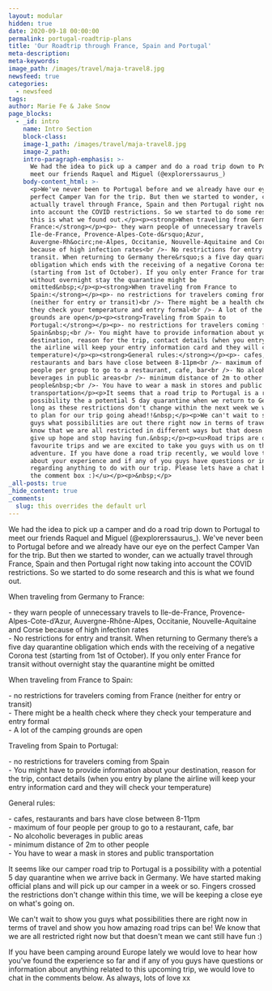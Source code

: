 ```yaml
---
layout: modular
hidden: true
date: 2020-09-18 00:00:00
permalink: portugal-roadtrip-plans
title: 'Our Roadtrip through France, Spain and Portugal'
meta-description:
meta-keywords:
image_path: /images/travel/maja-travel8.jpg
newsfeed: true
categories:
  - newsfeed
tags:
author: Marie Fe & Jake Snow
page_blocks:
  - _id: intro
    name: Intro Section
    block-class:
    image-1_path: /images/travel/maja-travel8.jpg
    image-2_path:
    intro-paragraph-emphasis: >-
      We had the idea to pick up a camper and do a road trip down to Portugal to
      meet our friends Raquel and Miguel (@explorerssaurus_)
    body-content_html: >-
      <p>We've never been to Portugal before and we already have our eye on the
      perfect Camper Van for the trip. But then we started to wonder, can we
      actually travel through France, Spain and then Portugal right now taking
      into account the COVID restrictions. So we started to do some research and
      this is what we found out.</p><p><strong>When traveling from Germany to
      France:</strong></p><p>- they warn people of unnecessary travels to
      Ile-de-France, Provence-Alpes-Cote-d&rsquo;Azur,
      Auvergne-Rh&ocirc;ne-Alpes, Occitanie, Nouvelle-Aquitaine and Corse
      because of high infection rates<br />- No restrictions for entry and
      transit. When returning to Germany there&rsquo;s a five day quarantine
      obligation which ends with the receiving of a negative Corona test
      (starting from 1st of October). If you only enter France for transit
      without overnight stay the quarantine might be
      omitted&nbsp;</p><p><strong>When traveling from France to
      Spain:</strong></p><p>- no restrictions for travelers coming from France
      (neither for entry or transit)<br />- There might be a health check where
      they check your temperature and entry formal<br />- A lot of the camping
      grounds are open</p><p><strong>Traveling from Spain to
      Portugal:</strong></p><p>- no restrictions for travelers coming from
      Spain&nbsp;<br />- You might have to provide information about your
      destination, reason for the trip, contact details (when you entry by plane
      the airline will keep your entry information card and they will check your
      temperature)</p><p><strong>General rules:</strong></p><p>- cafes,
      restaurants and bars have close between 8-11pm<br />- maximum of four
      people per group to go to a restaurant, cafe, bar<br />- No alcoholic
      beverages in public areas<br />- minimum distance of 2m to other
      people&nbsp;<br />- You have to wear a mask in stores and public
      transportation</p><p>It seems that a road trip to Portugal is a real
      possibility the a potential 5 day quarantine when we return to Germany. As
      long as these restrictions don't change within the next week we will start
      to plan for our trip going ahead!!&nbsp;</p><p>We can't wait to show you
      guys what possibilities are out there right now in terms of travel. We
      know that we are all restricted in different ways but that doesn't mean we
      give up hope and stop having fun.&nbsp;</p><p><u>Road trips are our
      favourite trips and we are excited to take you guys with us on this next
      adventure. If you have done a road trip recently, we would love to hear
      about your experience and if any of you guys have questions or information
      regarding anything to do with our trip. Please lets have a chat below in
      the comment box :)</u></p><p>&nbsp;</p>
_all-posts: true
_hide_content: true
_comments:
  slug: this overrides the default url
---
```


We had the idea to pick up a camper and do a road trip down to Portugal to meet our friends Raquel and Miguel (@explorerssaurus\_). We've never been to Portugal before and we already have our eye on the perfect Camper Van for the trip. But then we started to wonder, can we actually travel through France, Spain and then Portugal right now taking into account the COVID restrictions. So we started to do some research and this is what we found out.

When traveling from Germany to France:

\- they warn people of unnecessary travels to Ile-de-France, Provence-Alpes-Cote-d’Azur, Auvergne-Rh&ocirc;ne-Alpes, Occitanie, Nouvelle-Aquitaine and Corse because of high infection rates<br>\- No restrictions for entry and transit. When returning to Germany there’s a five day quarantine obligation which ends with the receiving of a negative Corona test (starting from 1st of October). If you only enter France for transit without overnight stay the quarantine might be omitted&nbsp;

When traveling from France to Spain:

\- no restrictions for travelers coming from France (neither for entry or transit)<br>\- There might be a health check where they check your temperature and entry formal<br>\- A lot of the camping grounds are open

Traveling from Spain to Portugal:

\- no restrictions for travelers coming from Spain&nbsp;<br>\- You might have to provide information about your destination, reason for the trip, contact details (when you entry by plane the airline will keep your entry information card and they will check your temperature)

General rules:

\- cafes, restaurants and bars have close between 8-11pm<br>\- maximum of four people per group to go to a restaurant, cafe, bar<br>\- No alcoholic beverages in public areas<br>\- minimum distance of 2m to other people&nbsp;<br>\- You have to wear a mask in stores and public transportation

It seems like our camper road trip to Portugal is a possibility with a potential 5 day quarantine when we arrive back in Germany. We have started making official plans and will pick up our camper in a week or so. Fingers crossed the restrictions don't change within this time, we will be keeping a close eye on what's going on.

We can't wait to show you guys what possibilities there are right now in terms of travel and show you how amazing road trips can be\! We know that we are all restricted right now but that doesn't mean we cant still have fun :)

If you have been camping around Europe lately we would love to hear how you've found the experience so far and if any of you guys have questions or information about anything related to this upcoming trip, we would love to chat in the comments below. As always, lots of love xx&nbsp;

&nbsp;

&nbsp;